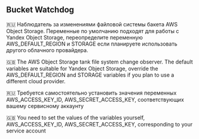 ## Bucket Watchdog


🇷🇺 Наблюдатель за изменениями файловой системы бакета AWS Object Storage.
Переменные по умолчанию подходят для работы с Yandex Object Storage, переопределите переменную AWS_DEFAULT_REGION и
STORAGE если планируете использовать другого облачного провайдера.

🇬🇧 The AWS Object Storage tank file system change observer.
The default variables are suitable for Yandex Object Storage, override the AWS_DEFAULT_REGION and STORAGE variables if
you plan to use a different cloud provider.

🇷🇺 Требуется самостоятельно установить значения переменных AWS_ACCESS_KEY_ID, AWS_SECRET_ACCESS_KEY,
соответствующих вашему сервисному аккаунту

🇬🇧 You need to set the values of the variables yourself, AWS_ACCESS_KEY_ID, AWS_SECRET_ACCESS_KEY,
corresponding to your service account
